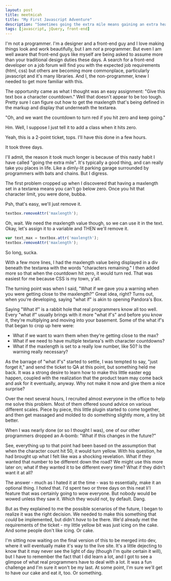 ```yaml
---
layout: post
title: meetmicah
title: "My First Javascript Adventure"
description: "Sometimes going the extra mile means gaining an extra headache. Usually worth it though, particularly if you actually accomplish something."
tags: [javascript, jQuery, front-end]
---
```


I'm not a programmer. I'm a designer and a front-end guy and I love making things look and work beautifully, but I am _not_ a programmer. But even I am well aware that front-end guys like myself are being asked to assume more than your traditional design duties these days. A search for a front-end developer on a job forum will find you with the expected job requirements (html, css) but others are becoming more commonplace, particularly javascript and it's many libraries. And I, the non-programmer, knew I needed to get more familiar with this.

The opportunity came as what I thought was an easy assignment: "Give this text box a character countdown." Well that doesn't appear to be too tough. Pretty sure I can figure out how to get the maxlength that's being defined in the markup and display that underneath the textarea.

"Oh, and we want the countdown to turn red if you hit zero and keep going."

Hm. Well, I suppose I just tell it to add a class when it hits zero.

Yeah, this is a 2-point ticket, tops. I'll have this done in a few hours.

It took three days.

I'll admit, the reason it took much longer is because of this nasty habit I have called "going the extra mile". It's typically a good thing, and can really take you places in life. Like a dimly-lit parking garage surrounded by programmers with bats and chains. But I digress.

The first problem cropped up when I discovered that having a maxlength set in a textarea means you can't go below zero. Once you hit that character limit, you were done, bubba.

Psh, that's easy, we'll just remove it.

```javascript
textbox.removeAttr('maxlength');
```
Oh, wait. We need the maxlength value though, so we can use it in the text. Okay, let's assign it to a variable and THEN we'll remove it.

```javascript
var text_max = textbox.attr('maxlength');
textbox.removeAttr('maxlength');
```
So long, sucka.

With a few more lines, I had the maxlength value being displayed in a div beneath the textarea with the words "characters remaining." I then added more so that when the countdown hit zero, it would turn red. That was easiest for me because CSS is my town, y'all.

The turning point was when I said, "What if we gave you a warning when you were getting close to the maxlength?" Great idea, right? Turns out, when you're developing, saying "what if" is akin to opening Pandora's Box.

Saying "What if" is a rabbit hole that real programmers know all too well. Every "what if" usually brings with it more "what if's" and before you know it, they're multiplying and moving into your basement. Some of the what if's that began to crop up here were:

* What if we want to warn them when they're getting close to the max?
* What if we need to have multiple textarea's with character countdowns?
* What if the maxlength is set to a really low number, like 50? Is the warning really necessary?

As the barrage of "what if's" started to settle, I was tempted to say, "just forget it," and send the ticket to QA at this point, but something held me back. It was a strong desire to learn how to make this little easter egg happen, coupled with the realization that the product team may come back and ask for it eventually, anyway. Why not make it now and give them a nice surprise?

Over the next several hours, I recruited almost everyone in the office to help me solve this problem. Most of them offered sound advice on various different scales. Piece by piece, this little plugin started to come together, and then get massaged and molded to do something slightly more, a tiny bit better.

When I was nearly done (or so I thought I was), one of our other programmers dropped an A-bomb: "What if this changes in the future?"

See, everything up to that point had been based on the assumption that when the character count hit 50, it would turn yellow. With his question, he had brought up what I felt like was a shocking revelation. What if they wanted that number to be different down the road? We might use this more later on; what if they wanted it to be different every time? What if they didn't want it at all?

The answer - much as I hated it at the time - was to essentially, make it an optional thing. I _hated_ that. I'd spent two or three days on this neat li'l feature that was certainly going to wow everyone. But nobody would be wowed unless they saw it. Which they would not, by default. Dang.

But as they explained to me the possible scenarios of the future, I began to realize it was the right decision. We needed to make this something that _could_ be implemented, but didn't _have_ to be there. We'd already met the requirements of the ticket - my little yellow bit was just icing on the cake. And some people don't like icing. Or cake.

I'm sitting now waiting on the final version of this to be merged into dev, where it will eventually make it's way to the live site. It's a little dejecting to know that it may never see the light of day (though I'm quite certain it will), but I have to remember the fact that I did learn a lot, and I got to see a glimpse of what real programmers have to deal with a lot. It was a fun challenge and I'm sure it won't be my last. At some point, I'm sure we'll get to have our cake and eat it, too. Or something.